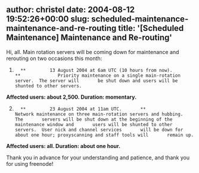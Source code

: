 author: christel
date: 2004-08-12 19:52:26+00:00
slug: scheduled-maintenance-maintenance-and-re-routing
title: '[Scheduled Maintenance] Maintenance and Re-routing'
---

Hi, all.  Main rotation servers will be coming down for maintenance and rerouting on two occasions this month:











	
  1.       **         13 August 2004 at 6am UTC (10 hours from now).       **              Priority maintenance on a single main-rotation server.  The server will       be shut down and users will be shunted to other servers.



**Affected users: about 2,500.  Duration: momentary.**


	
  2.       **         23 August 2004 at 11am UTC.       **              Network maintenance on three main-rotation servers and hubbing.  The       servers will be shut down at the beginning of the maintenance window and       users will be shunted to other servers.  User nick and channel services       will be down for about one hour; proxyscanning and staff tools will       remain up.



**Affected users: all.  Duration: about one hour.**




Thank you in advance for your understanding and patience, and thank you for using freenode!
